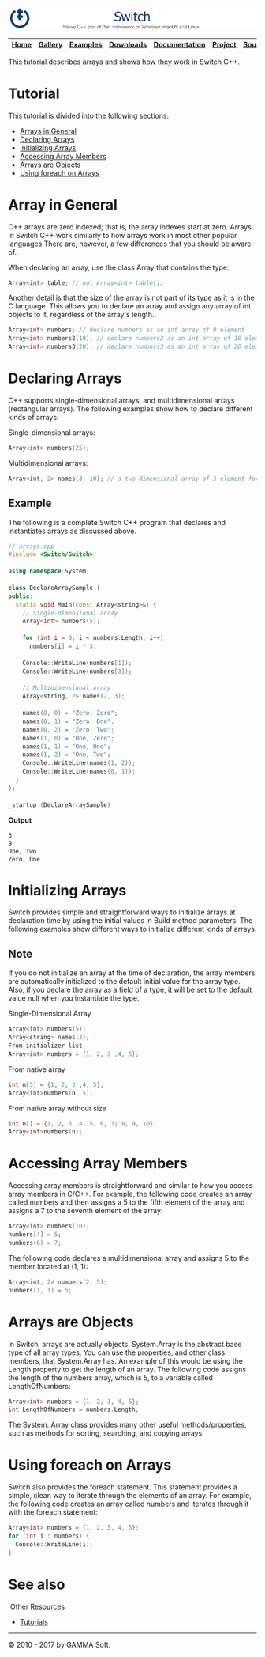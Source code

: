 ![Switch Header](Pictures/SwitchNativeC++port.png)

| [Home](Home.md) | [Gallery](Gallery.md) | [Examples](Examples.md) | [Downloads](Downloads.md) | [Documentation](Documentation.md) | [Project](https://sourceforge.net/projects/switchpro) | [Source](https://github.com/gammasoft71/switch) | [License](License.md) | [Contact](Contact.md) | [GAMMA Soft](https://gammasoft71.wixsite.com/gammasoft) |
|-----------------|-----------------------|-------------------------|-------------------------|-----------------------------------|-------------------------------------------------------|-------------------------------------------------|-----------------------|-----------------------|---------------------------------------------------------|

This tutorial describes arrays and shows how they work in Switch C++.

# Tutorial

This tutorial is divided into the following sections:

* [Arrays in General](#arrays-in-general)
* [Declaring Arrays](#declaring-arrays)
* [Initializing Arrays](#initializing-arrays)
* [Accessing Array Members](#accessing-array-members)
* [Arrays are Objects](#arrays-are-objects)
* [Using foreach on Arrays](#using-foreach-on-arrays)

# Array in General

C++ arrays are zero indexed; that is, the array indexes start at zero. Arrays in Switch C++ work similarly to how arrays work in most other popular languages There are, however, a few differences that you should be aware of.

When declaring an array, use the class Array that contains the type.

```c++
Array<int> table; // not Array<int> table[];
```

Another detail is that the size of the array is not part of its type as it is in the C language. This allows you to declare an array and assign any array of int objects to it, regardless of the array's length.

```c++
Array<int> numbers; // declare numbers as an int array of 0 element
Array<int> numbers2(10); // declare numbers2 as an int array of 10 element
Array<int> numbers3(20); // declare numbers3 as an int array of 20 element
```

# Declaring Arrays

C++ supports single-dimensional arrays, and multidimensional arrays (rectangular arrays). The following examples show how to declare different kinds of arrays:

Single-dimensional arrays:

```c++
Array<int> numbers(25);
```

Multidimensional arrays:

```c++
Array<int, 2> names(3, 10); // a two dimensional array of 3 element for the first dimension and 10 elements for the second
```

## Example

The following is a complete Switch C++ program that declares and instantiates arrays as discussed above.

```c++
// arrays.cpp
#include <Switch/Switch>
 
using namespace System;
​
class DeclareArraySample {
public:
  static void Main(const Array<string>&) {
    // Single-dimensional array
    Array<int> numbers(5);
 
    for (int i = 0; i < numbers.Length; i++)
      numbers[i] = i * 3;
​
    Console::WriteLine(numbers[1]);
    Console::WriteLine(numbers[3]);
 
    // Multidimensional array
    Array<string, 2> names(2, 3);
 
    names(0, 0) = "Zero, Zero";
    names(0, 1) = "Zero, One";
    names(0, 2) = "Zero, Two";
    names(1, 0) = "One, Zero";
    names(1, 1) = "One, One";
    names(1, 2) = "One, Two";
    Console::WriteLine(names(1, 2));
    Console::WriteLine(names(0, 1));
  }
};
​
_startup (DeclareArraySample)
```

**Output**

```
3
9
One, Two
Zero, One
```

# Initializing Arrays

Switch provides simple and straightforward ways to initialize arrays at declaration time by using the initial values in Build method parameters. The following examples show different ways to initialize different kinds of arrays.

## Note

If you do not initialize an array at the time of declaration, the array members are automatically initialized to the default initial value for the array type. Also, if you declare the array as a field of a type, it will be set to the default value null when you instantiate the type.

Single-Dimensional Array

```c++
Array<int> numbers(5);
Array<string> names(3);
From initializer list
Array<int> numbers = {1, 2, 3 ,4, 5};
```

From native array

```c++
int n[5] = {1, 2, 3 ,4, 5};
Array<int>numbers(n, 5);
```

From native array without size

```c++
int n[] = {1, 2, 3 ,4, 5, 6, 7; 8, 9, 10};
Array<int>numbers(n);
```

# Accessing Array Members

Accessing array members is straightforward and similar to how you access array members in C/C++. For example, the following code creates an array called numbers and then assigns a 5 to the fifth element of the array and assigns a 7 to the seventh element of the array:

```c++
Array<int> numbers(10);
numbers[4] = 5;
numbers(6) = 7;
```

The following code declares a multidimensional array and assigns 5 to the member located at (1, 1):

```c++
Array<int, 2> numbers(2, 5);
numbers(1, 1) = 5;
```

# Arrays are Objects

In Switch, arrays are actually objects. System.Array is the abstract base type of all array types. You can use the properties, and other class members, that System.Array has. An example of this would be using the Length property to get the length of an array. The following code assigns the length of the numbers array, which is 5, to a variable called LengthOfNumbers:

```c++
Array<int> numbers = {1, 2, 3, 4, 5};
int LengthOfNumbers = numbers.Length;
```

The System::Array class provides many other useful methods/properties, such as methods for sorting, searching, and copying arrays.

# Using foreach on Arrays

Switch also provides the foreach statement. This statement provides a simple, clean way to iterate through the elements of an array. For example, the following code creates an array called numbers and iterates through it with the foreach statement:

```c++
Array<int> numbers = {1, 2, 3, 4, 5};
for (int i : numbers) {
  Console::WriteLine(i);
}
```

# See also
​
Other Resources

* [Tutorials](Tutorials.md)

______________________________________________________________________________________________

© 2010 - 2017 by GAMMA Soft.
